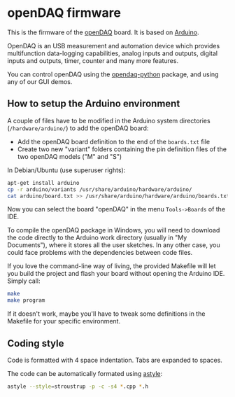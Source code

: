 openDAQ firmware
================

This is the firmware of the [openDAQ](http://www.open-daq.com) board. It is based
on [Arduino](http://arduino.cc/).

OpenDAQ is an USB measurement and automation device which provides
multifunction data-logging capabilities, analog inputs and outputs, digital
inputs and outputs, timer, counter and many more features.

You can control openDAQ using the [opendaq-python](http://opendaq-python.readthedocs.org/en/latest/opendaq.html) package, and using any of our GUI demos. 


How to setup the Arduino environment
-----------------------------------
A couple of files have to be modified in the Arduino system directories (`/hardware/arduino/`) to add
the openDAQ board:

 * Add the openDAQ board definition to the end of the `boards.txt` file
 * Create two new "variant" folders containing the pin definition files
   of the two openDAQ models ("M" and "S")

In Debian/Ubuntu (use superuser rights):

```bash
apt-get install arduino
cp -r arduino/variants /usr/share/arduino/hardware/arduino/
cat arduino/board.txt >> /usr/share/arduino/hardware/arduino/boards.txt
```

Now you can select the board "openDAQ" in the menu `Tools->Boards` of the IDE.

To compile the openDAQ package in Windows, you will need to download the code directly to the Arduino work directory (usually in "My Documents"), where it stores all the user sketches. In any other case, you could face problems with the dependencies between code files.

If you love the command-line way of living, the provided Makefile will let you
build the project and flash your board without opening the Arduino IDE.
Simply call:

```bash
make
make program
```

If it doesn't work, maybe you'll have to tweak some definitions in the
Makefile for your specific environment.

Coding style
------------
Code is formatted with 4 space indentation. Tabs are expanded to spaces.

The code can be automatically formated using [astyle](http://astyle.sourceforge.net/):

```bash
astyle --style=stroustrup -p -c -s4 *.cpp *.h
```
